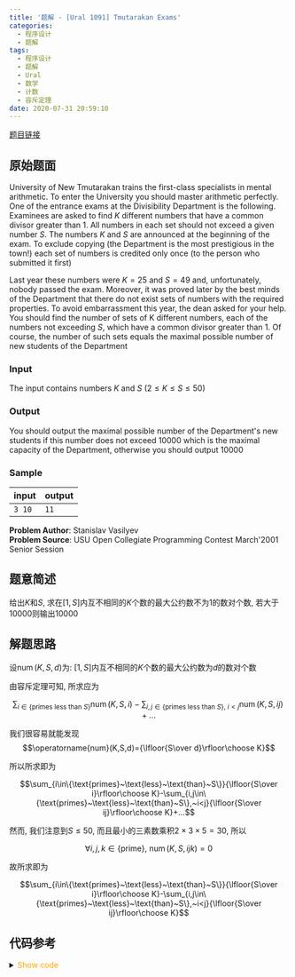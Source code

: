 ```yaml
---
title: '题解 - [Ural 1091] Tmutarakan Exams'
categories:
  - 程序设计
  - 题解
tags:
  - 程序设计
  - 题解
  - Ural
  - 数学
  - 计数
  - 容斥定理
date: 2020-07-31 20:59:10
---
```

[题目链接](https://acm.timus.ru/problem.aspx?space=1&num=1091)

<!-- more -->

## 原始题面

University of New Tmutarakan trains the first-class specialists in mental arithmetic. To enter the University you should master arithmetic perfectly. One of the entrance exams at the Divisibility Department is the following. Examinees are asked to find $K$ different numbers that have a common divisor greater than $1$. All numbers in each set should not exceed a given number $S$. The numbers $K$ and $S$ are announced at the beginning of the exam. To exclude copying (the Department is the most prestigious in the town!) each set of numbers is credited only once (to the person who submitted it first)

Last year these numbers were $K=25$ and $S=49$ and, unfortunately, nobody passed the exam. Moreover, it was proved later by the best minds of the Department that there do not exist sets of numbers with the required properties. To avoid embarrassment this year, the dean asked for your help. You should find the number of sets of K different numbers, each of the numbers not exceeding $S$, which have a common divisor greater than $1$. Of course, the number of such sets equals the maximal possible number of new students of the Department

### Input

The input contains numbers $K$ and $S$ ($2 ≤ K ≤ S ≤ 50$)

### Output

You should output the maximal possible number of the Department's new students if this number does not exceed $10000$ which is the maximal capacity of the Department, otherwise you should output $10000$

### Sample

| input      | output   |
| ---------- | -------- |
| ```3 10``` | ```11``` |

**Problem Author**: Stanislav Vasilyev  
**Problem Source**: USU Open Collegiate Programming Contest March'2001 Senior Session

## 题意简述

给出$K$和$S$, 求在$[1,S]$内互不相同的$K$个数的最大公约数不为$1$的数对个数, 若大于$10000$则输出$10000$

## 解题思路

设$\operatorname{num}(K,S,d)$为: $[1,S]$内互不相同的$K$个数的最大公约数为$d$的数对个数

由容斥定理可知, 所求应为

$$\sum_{i\in\{\text{primes}~\text{less}~\text{than}~S\}}\operatorname{num}(K,S,i)-\sum_{i,j\in\{\text{primes}~\text{less}~\text{than}~S\},~i<j}\operatorname{num}(K,S,ij)+...$$

我们很容易就能发现
$$\operatorname{num}(K,S,d)={\lfloor{S\over d}\rfloor\choose K}$$

所以所求即为

$$\sum_{i\in\{\text{primes}~\text{less}~\text{than}~S\}}{\lfloor{S\over i}\rfloor\choose K}-\sum_{i,j\in\{\text{primes}~\text{less}~\text{than}~S\},~i<j}{\lfloor{S\over ij}\rfloor\choose K}+...$$

然而, 我们注意到$S\leqslant 50$, 而且最小的三素数乘积$2\times 3\times 5=30$, 所以

$$\forall i,j,k\in\{\text{prime}\},~\operatorname{num}(K,S,ijk)=0$$

故所求即为

$$\sum_{i\in\{\text{primes}~\text{less}~\text{than}~S\}}{\lfloor{S\over i}\rfloor\choose K}-\sum_{i,j\in\{\text{primes}~\text{less}~\text{than}~S\},~i<j}{\lfloor{S\over ij}\rfloor\choose K}$$

## 代码参考

<details>
<summary><font color='orange'>Show code</font></summary>

```cpp
/*
 * @Author: Tifa
 * @LastEditTime: 2020-07-31 20:59:10
 * @Description: Ural 1091
 */
const int pri[] = {2, 3, 5, 7, 11, 13, 17, 19, 23, 29, 31, 37, 41, 43, 47, 53};
i64 c[55][55];
int main() {
  _for(i, 0, 50) {
    c[i][0] = c[i][i] = 1;
    _rep(j, 1, i) c[i][j] = c[i - 1][j] + c[i - 1][j - 1];
  }
  int k, s;
  scanf("%d%d", &k, &s);
  i64 ans = 0;
  for (int i = 0; i < sizeof(pri) / sizeof(pri[0]) && s >= pri[i]; ++i)
    ans += c[s / pri[i]][k];
  for (int i = 0; i < sizeof(pri) / sizeof(pri[0]) && s >= pri[i]; ++i)
    for (int j = i + 1; j < sizeof(pri) / sizeof(pri[0]) && s >= pri[i] * pri[j]; ++j)
      ans -= c[s / (pri[i] * pri[j])][k];
  printf("%lld\n", ans > 10000 ? 10000 : ans);
}
```

</details>
